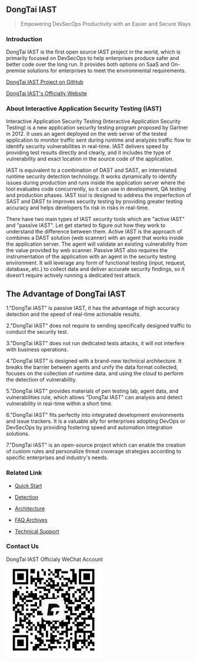 ## DongTai IAST

> Empowering DevSecOps Productivity with an Easier and Secure Ways


### Introduction

DongTai IAST is the first open source IAST project in the world, which is primarily focused on DevSecOps to help enterprises produce safer and better code over the long run. It provides both options on SaaS and On-premise solutions for enterprises to meet the environmental requirements.

[DongTai IAST Project on GitHub](https://github.com/HXSecurity/DongTai)

[DongTai IAST's Officially Website](https://dongtai.io/)


### About Interactive Application Security Testing (IAST)

Interactive Application Security Testing (Interactive Application Security Testing) is a new application security testing program proposed by Gartner in 2012. It uses an agent deployed on the web server of the tested application to monitor traffic sent during runtime and analyzes traffic flow to identify security vulnerabilities in real-time. IAST delivers speed by providing test results directly and clearly, and it includes the type of vulnerability and exact location in the source code of the application.

IAST is equivalent to a combination of DAST and SAST, an interrelated runtime security detection technology. It works dynamically to identify issues during production and runs inside the application server where the tool evaluates code concurrently, so it can use in development, QA testing and production phases. IAST tool is designed to address the imperfection of SAST and DAST to improves security testing by providing greater testing accuracy and helps developers fix risk in risks in real-time.

There have two main types of IAST security tools which are "active IAST" and "passive IAST". Let get started to figure out how they work to understand the difference between them. Active IAST is the approach of combines a DAST solution (web scanner) with an agent that works inside the application server. The agent will validate an existing vulnerability from the value provided by web scanner. Passive IAST also requires the instrumentation of the application with an agent in the security testing environment. It will leverage any form of functional testing (input, request, database,.etc.) to collect data and deliver accurate security findings, so it doesn’t require actively running a dedicated test attack.


## The Advantage of DongTai IAST

1."DongTai IAST" is passive IAST, it has the advantage of high accuracy detection and the speed of real-time actionable results.

2."DongTai IAST" does not require to sending specifically designed traffic to conduct the security test.

3."DongTai IAST" does not run dedicated tests attacks, it will not interfere with business operations.

4."DongTai IAST" is designed with a brand-new technical architecture. It breaks the barrier between agents and unify the data format collected, focuses on the collection of runtime data, and using the cloud to perform the detection of vulnerability.

5."DongTai IAST" provides materials of pen testing lab, agent data, and vulnerabilities rule, which allows "DongTai IAST" can analysis and detect vulnerability in real-time within a short time.

6."DongTai IAST" fits perfectly into integrated development environments and issue trackers. It is a valuable ally for enterprises adopting DevOps or DevSecOps by providing fostering speed and automation integration solutions.

7."DongTai IAST" is an open-source project which can enable the creation of custom rules and personalize threat coverage strategies according to specific enterprises and industry's needs.


### Related Link

- [Quick Start](doc/tutorial/quickstart)

- [Detection](/doc/tutorial/detects)

- [Architecture](/doc/deploy/intro)

- [FAQ Archives](/doc/qa)

- [Technical Support](/doc/aboutus/support)

### Contact Us

DongTai IAST Officialy WeChat Account
![dongtai_QRCode.jpg](/doc/assests/img/dongtai_QRCode.jpg)

